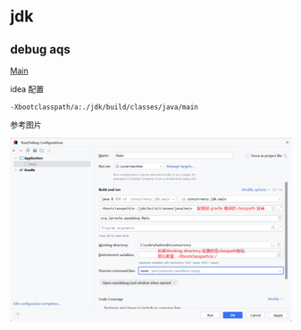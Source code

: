 # jdk


## debug aqs

[Main](src/main/java/org/iproute/aqsdebug/Main.java)


idea 配置

```text
-Xbootclasspath/a:./jdk/build/classes/java/main
```

参考图片

![](./.assets/bootclasspath_config.png)